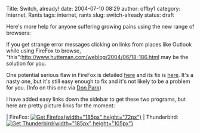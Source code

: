 Title: Switch, already!
date: 2004-07-10 08:29
author: offby1
category: Internet, Rants
tags: internet, rants
slug: switch-already
status: draft

Here\'s more help for anyone suffering growing pains using the new range of browsers:

If you get strange error messages clicking on links from places like Outlook while using FireFox to browse, \"this\":http://www.hutteman.com/weblog/2004/06/18-186.html may be the solution for you.

One potential serious flaw in FireFox is detailed [here](http://www.eweek.com/article2/0,1759,1621463,00.asp) and its fix is [here](http://update.mozilla.org/extensions/moreinfo.php?id=154). It\'s a nasty one, but it\'s still easy enough to fix and it\'s not likely to be a problem for you. (Info on this one via [Don Park](http://www.docuverse.com/blog/donpark/EntryViewPage.aspx?guid=33fc27a0-a44e-45db-8d2c-47ec3f84ee74))

I have added easy links down the sidebar to get these two programs, but here are pretty picture links for the moment:

| FireFox: [![Get Firefox](http://www.mozilla.org/products/firefox/buttons/takebacktheweb_large.png){width="185px" height="72px"}](http://getfirefox.com/)
| Thunderbird: [![Get Thunderbird](http://www.mozilla.org/products/thunderbird/buttons/reclaimyourinbox_large.png){width="185px" height="105px"}](http://www.mozilla.org/products/thunderbird/)
